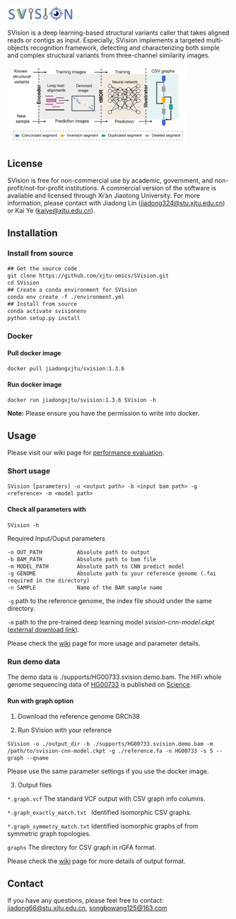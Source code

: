<div align=left><img width=30% height=30% src="https://github.com/xjtu-omics/SVision/blob/master/supports/svision-logo.png"/></div>


SVision is a deep learning-based structural variants caller that takes aligned reads or contigs as input. 
Especially, SVision implements a targeted multi-objects recognition framework, detecting and characterizing both simple and complex structural variants from three-channel similarity images.

<div align=left><img width=80% height=80% src="https://github.com/xjtu-omics/SVision/blob/master/supports/workflow.png"/></div> 


## License

SVision is free for non-commercial use by academic, government, and non-profit/not-for-profit institutions. A commercial version of the software is available and licensed through Xi’an Jiaotong University. 
For more information, please contact with Jiadong Lin (jiadong324@stu.xjtu.edu.cn) or Kai Ye (kaiye@xjtu.edu.cn).

## Installation

### Install from source

```
## Get the source code
git clone https://github.com/xjtu-omics/SVision.git
cd SVision
## Create a conda environment for SVision
conda env create -f ./environment.yml 
## Install from source
conda activate svisionenv
python setup.py install
```


### Docker

#### Pull docker image

```
docker pull jiadongxjtu/svision:1.3.6
```

#### Run docker image

```
docker run jiadongxjtu/svision:1.3.6 SVision -h
```

**Note:** Please ensure you have the permission to write into docker.


## Usage

Please visit our wiki page for [performance evaluation](https://github.com/xjtu-omics/SVision/wiki/Performance-evaluation).

### Short usage

```
SVision [parameters] -o <output path> -b <input bam path> -g <reference> -m <model path>
```

#### Check all parameters with

```
SVision -h
```

Required Input/Ouput parameters

```
-o OUT_PATH           Absolute path to output
-b BAM_PATH           Absolute path to bam file
-m MODEL_PATH         Absolute path to CNN predict model
-g GENOME             Absolute path to your reference genome (.fai required in the directory)
-n SAMPLE             Name of the BAM sample name
```

```-g``` path to the reference genome, the index file should under the same directory.

```-m``` path to the pre-trained deep learning model *svision-cnn-model.ckpt* ([external download link](https://drive.google.com/drive/folders/1j74IN6kPKEx9hy3aENx3zHYPUnyYWGvj?usp=sharing)).


Please check the [wiki](https://github.com/xjtu-omics/SVision/wiki) page for more usage and parameter details.


### Run demo data

The demo data is ./supports/HG00733.svision.demo.bam. 
The HiFi whole genome sequencing data of [HG00733](http://ftp.1000genomes.ebi.ac.uk/vol1/ftp/data_collections/HGSVC2/working/20190925_PUR_PacBio_HiFi/) is published on [Science](https://www.science.org/doi/10.1126/science.abf7117?url_ver=Z39.88-2003&rfr_id=ori:rid:crossref.org&rfr_dat=cr_pub%20%200pubmed).

#### Run with graph option

1. Download the reference genome GRCh38

2. Run SVision with your reference

```
SVision -o ./output_dir -b ./supports/HG00733.svision.demo.bam -m /path/to/svision-cnn-model.ckpt -g ./reference.fa -n HG00733 -s 5 --graph --qname
```

Please use the same parameter settings if you use the docker image.

3. Output files

``` *.graph.vcf ``` The standard VCF output with CSV graph info columns.

```*.graph_exactly_match.txt ``` Identified isomorphic CSV graphs.

```*.graph_symmetry_match.txt``` Identified isomorphic graphs of from symmetric graph topologies.

```graphs``` The directory for CSV graph in rGFA format.

Please check the [wiki](https://github.com/xjtu-omics/SVision/wiki) page for more details of output format. 

## Contact
If you have any questions, please feel free to contact: jiadong66@stu.xjtu.edu.cn, songbowang125@163.com

